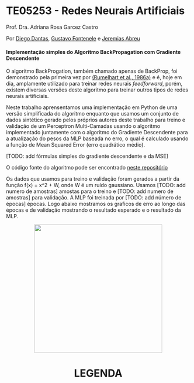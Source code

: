 # TE05253 - Redes Neurais Artificiais
Prof. Dra. Adriana Rosa Garcez Castro

Por [Diego Dantas](https://github.com/diegodantasf), [Gustavo Fontenele](https://github.com/gustavofont) e [Jeremias Abreu](https://github.com/j-abreu)

#### Implementação simples do Algoritmo BackPropagation com Gradiente Descendente

O algoritmo BackProgation, também chamado apenas de BackProp, foi demonstrado pela primeira vez por [(Rumelhart et al., 1986a)](https://www.nature.com/articles/323533a0) e é, hoje em dia, amplamente utilizado para treinar redes neurais _feedforward_, porém, existem diversas versões deste algoritmo para treinar outros tipos de redes neurais artificiais.

Neste trabalho aprensentamos uma implementação em Python de uma versão simplificada do algoritmo enquanto que usamos um conjunto de dados sintético gerado pelos próprios autores deste trabalho para treino e validação de um Perceptron Multi-Camadas usando o algoritmo implementado juntamente com o algoritmo do Gradiente Descendente para a atualização do pesos da MLP baseada no erro, o qual é calculado usando a função de Mean Squared Error (erro quadrático médio).

[TODO: add fórmulas simples do gradiente descendente e da MSE]

O código fonte do algoritmo pode ser encontrado [neste repositório](https://github.com/diegodantasf/ufpa-rna-backprop)

Os dados que usamos para treino e validação foram gerados a partir da função f(x) = x^2 + W, onde W é um ruído gaussiano.
Usamos [TODO: add numero de amostras] amostas para o treino e [TODO: add numero de amostras] para validação.
A MLP foi treinada por [TODO: add número de épocas] épocas. Logo abaixo mostramos os graficos de erro ao longo das épocas e de validação mostrando o resultado esperado e o resultado da MLP.

<p align="center">
  <img width="350" src="">
  <h1 align="center">LEGENDA</h1>
</p>

